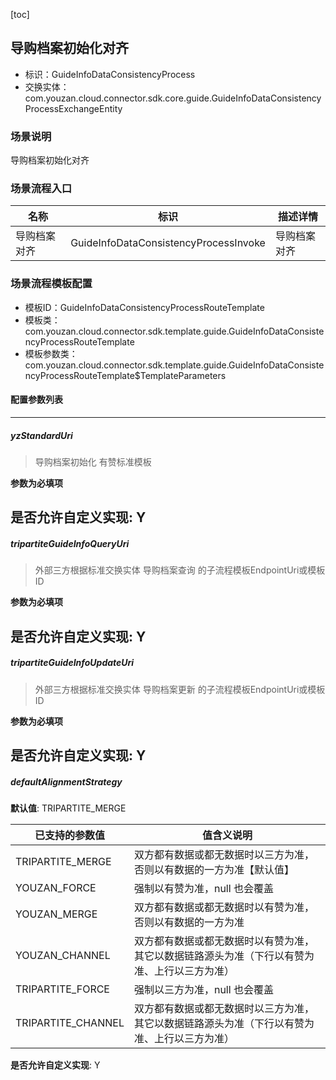 [toc]

## 导购档案初始化对齐
- 标识：GuideInfoDataConsistencyProcess
- 交换实体：com.youzan.cloud.connector.sdk.core.guide.GuideInfoDataConsistencyProcessExchangeEntity
### 场景说明
导购档案初始化对齐
### 场景流程入口

名称 | 标识 | 描述详情
---|---|---
导购档案对齐 | GuideInfoDataConsistencyProcessInvoke | 导购档案对齐

### 场景流程模板配置
- 模板ID：GuideInfoDataConsistencyProcessRouteTemplate
- 模板类：com.youzan.cloud.connector.sdk.template.guide.GuideInfoDataConsistencyProcessRouteTemplate
- 模板参数类：com.youzan.cloud.connector.sdk.template.guide.GuideInfoDataConsistencyProcessRouteTemplate$TemplateParameters

#### 配置参数列表

---
##### yzStandardUri
> 导购档案初始化 有赞标准模板

**参数为必填项**


**是否允许自定义实现**: Y
---
##### tripartiteGuideInfoQueryUri
> 外部三方根据标准交换实体 导购档案查询 的子流程模板EndpointUri或模板ID

**参数为必填项**


**是否允许自定义实现**: Y
---
##### tripartiteGuideInfoUpdateUri
> 外部三方根据标准交换实体 导购档案更新 的子流程模板EndpointUri或模板ID

**参数为必填项**


**是否允许自定义实现**: Y
---
##### defaultAlignmentStrategy
> 

**默认值**: TRIPARTITE_MERGE

已支持的参数值 | 值含义说明
---|---
TRIPARTITE_MERGE | 双方都有数据或都无数据时以三方为准，否则以有数据的一方为准【默认值】
YOUZAN_FORCE | 强制以有赞为准，null 也会覆盖
YOUZAN_MERGE | 双方都有数据或都无数据时以有赞为准，否则以有数据的一方为准
YOUZAN_CHANNEL | 双方都有数据或都无数据时以有赞为准，其它以数据链路源头为准（下行以有赞为准、上行以三方为准）
TRIPARTITE_FORCE | 强制以三方为准，null 也会覆盖
TRIPARTITE_CHANNEL | 双方都有数据或都无数据时以三方为准，其它以数据链路源头为准（下行以有赞为准、上行以三方为准）

**是否允许自定义实现**: Y

